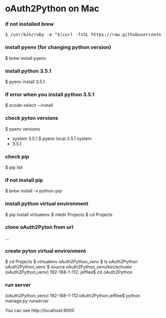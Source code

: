 # oAuth2Python on Mac
### if not installed brew
<pre>
$ /usr/bin/ruby -e "$(curl -fsSL https://raw.githubusercontent.com/Homebrew/install/master/install)"
</pre>
### install pyenv (for changing python version)
$ brew install pyenv

### install python 3.5.1
$ pyenv install 3.5.1

### if error when you install python 3.5.1
$ xcode-select --install

### check pyton versions
$ pyenv versions
  * system
  3.5.1
$ pyenv local 3.5.1
  system
  * 3.5.1
### check pip 
$ pip list

### if not install pip
$ brew install -v python-pip

### install python virtual environment
$ pip install virtualenv
$ mkdir Projects
$ cd Projects
### clone oAuth2Pyton from url
...
### create pyton virtual environment
$ cd Projects
$ virtualenv oAuth2Python_venv
$ ls
   oAuth2Python		oAuth2Python_venv
$ source oAuth2Python_venv/bin/activate
(oAuth2Python_venv) 192-168-1-112: jefflee$ cd oAuth2Python

### run server
(oAuth2Python_venv) 192-168-1-112:oAuth2Python jefflee$ python manage.py runserver

You can see http://localhost:8000
